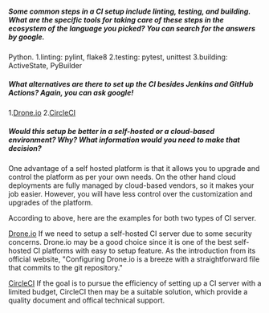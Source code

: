 ##### Some common steps in a CI setup include linting, testing, and building. What are the specific tools for taking care of these steps in the ecosystem of the language you picked? You can search for the answers by google.

Python.
1.linting: pylint, flake8
2.testing: pytest, unittest
3.building: ActiveState, PyBuilder

##### What alternatives are there to set up the CI besides Jenkins and GitHub Actions? Again, you can ask google!

1.[Drone.io](https://www.drone.io/) 2.[CircleCI](https://circleci.com/docs/about-circleci/)

##### Would this setup be better in a self-hosted or a cloud-based environment? Why? What information would you need to make that decision?

One advantage of a self hosted platform is that it allows you to upgrade and control the platform as per your own needs. On the other hand cloud deployments are fully managed by cloud-based vendors, so it makes your job easier. However, you will have less control over the customization and upgrades of the platform.

According to above, here are the examples for both two types of CI server.

[Drone.io](https://www.drone.io/)
If we need to setup a self-hosted CI server due to some security concerns. Drone.io may be a good choice since it is one of the best self-hosted CI platforms with easy to setup feature. As the introduction from its official website, "Configuring Drone.io is a breeze with a straightforward file that commits to the git repository."

[CircleCI](https://circleci.com/docs/about-circleci/)
If the goal is to pursue the efficiency of setting up a CI server with a limited budget, CircleCI then may be a suitable solution, which provide a quality document and offical technical support.
